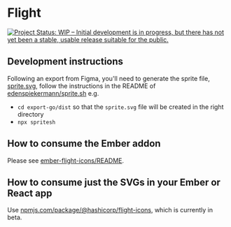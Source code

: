 # Flight

[![Project Status: WIP – Initial development is in progress, but there has not yet been a stable, usable release suitable for the public.](https://www.repostatus.org/badges/latest/wip.svg)](https://www.repostatus.org/#wip)

## Development instructions

Following an export from Figma, you'll need to generate the sprite file, [sprite.svg](ember-flight-icons/public/icons/sprite.svg), follow the instructions in the README of [edenspiekermann/sprite.sh](https://github.com/edenspiekermann/sprite.sh) e.g.

- `cd export-go/dist` so that the `sprite.svg` file will be created in the right directory
- `npx spritesh`

## How to consume the Ember addon

Please see [ember-flight-icons/README](ember-flight-icons/README.md).

## How to consume just the SVGs in your Ember or React app

Use [npmjs.com/package/@hashicorp/flight-icons](https://www.npmjs.com/package/@hashicorp/flight-icons), which is currently in beta.
